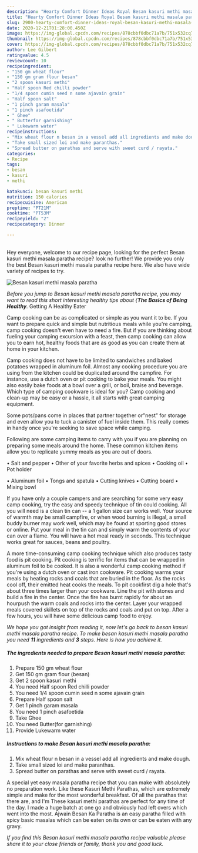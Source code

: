 ```yaml
---
description: "Hearty Comfort Dinner Ideas Royal Besan kasuri methi masala paratha"
title: "Hearty Comfort Dinner Ideas Royal Besan kasuri methi masala paratha"
slug: 2900-hearty-comfort-dinner-ideas-royal-besan-kasuri-methi-masala-paratha
date: 2020-12-21T01:28:00.450Z
image: https://img-global.cpcdn.com/recipes/878cbbf0dbc71a7b/751x532cq70/besan-kasuri-methi-masala-paratha-recipe-main-photo.jpg
thumbnail: https://img-global.cpcdn.com/recipes/878cbbf0dbc71a7b/751x532cq70/besan-kasuri-methi-masala-paratha-recipe-main-photo.jpg
cover: https://img-global.cpcdn.com/recipes/878cbbf0dbc71a7b/751x532cq70/besan-kasuri-methi-masala-paratha-recipe-main-photo.jpg
author: Lee Gilbert
ratingvalue: 4.5
reviewcount: 10
recipeingredient:
- "150 gm wheat flour"
- "150 gm gram flour besan"
- "2 spoon kasuri methi"
- "Half spoon Red chilli powder"
- "1/4 spoon cumin seed n some ajavain grain"
- "Half spoon salt"
- "1 pinch garam masala"
- "1 pinch asafoetida"
- " Ghee"
- " Butterfor garnishing"
- " Lukewarm water"
recipeinstructions:
- "Mix wheat flour n besan in a vessel add all ingredients and make dough."
- "Take small sized loi and make paranthas."
- "Spread butter on parathas and serve with sweet curd / rayata."
categories:
- Recipe
tags:
- besan
- kasuri
- methi

katakunci: besan kasuri methi 
nutrition: 150 calories
recipecuisine: American
preptime: "PT21M"
cooktime: "PT53M"
recipeyield: "2"
recipecategory: Dinner

---
```

<br>
Hey everyone, welcome to our recipe page, looking for the perfect Besan kasuri methi masala paratha recipe? look no further! We provide you only the best Besan kasuri methi masala paratha recipe here. We also have wide variety of recipes to try.
<br>


![Besan kasuri methi masala paratha](https://img-global.cpcdn.com/recipes/878cbbf0dbc71a7b/751x532cq70/besan-kasuri-methi-masala-paratha-recipe-main-photo.jpg)

<i>Before you jump to Besan kasuri methi masala paratha recipe, you may want to read this short interesting healthy tips about {<strong>The Basics of Being Healthy</strong>.</i>
Getting A Healthy Eater

    
Camp cooking can be as complicated or simple as you want it to be. If you want to prepare quick and simple but nutritious meals while you're camping, camp cooking doesn't even have to need a fire. But if you are thinking about fueling your camping excursion with a feast, then camp cooking can allow you to earn hot, healthy foods that are as good as you can create them at home in your kitchen.

Camp cooking does not have to be limited to sandwiches and baked potatoes wrapped in aluminum foil.  Almost any cooking procedure you are using from the kitchen could be duplicated around the campfire. For instance, use a dutch oven or pit cooking to bake your meals. You might also easily bake foods at a bowl over a grill, or boil, braise and beverage. Which type of camping cookware is ideal for you? Camp cooking and clean-up may be easy or a hassle, it all starts with great camping equipment.

Some pots/pans come in places that partner together or"nest" for storage and even allow you to tuck a canister of fuel inside them. This really comes in handy once you're seeking to save space while camping.

Following are some camping items to carry with you if you are planning on preparing some meals around the home. These common kitchen items allow you to replicate yummy meals as you are out of doors.

• Salt and pepper
• Other of your favorite herbs and spices
• Cooking oil
• Pot holder

• Aluminum foil
• Tongs and spatula
• Cutting knives
• Cutting board
• Mixing bowl


If you have only a couple campers and are searching for some very easy camp cooking, try the easy and speedy technique of tin could cooking. All you will need is a clean tin can -- a 1 gallon size can works well. Your source of warmth may be small campfire, or when wood burning is illegal, a small buddy burner may work well, which may be found at sporting good stores or online. Put your meal in the tin can and simply warm the contents of your can over a flame. You will have a hot meal ready in seconds.  This technique works great for sauces, beans and poultry.

A more time-consuming camp cooking technique which also produces tasty food is pit cooking. Pit cooking is terrific for items that can be wrapped in aluminum foil to be cooked.  It is also a wonderful camp cooking method if you're using a dutch oven or cast iron cookware. Pit cooking warms your meals by heating rocks and coals that are buried in the floor. As the rocks cool off, their emitted heat cooks the meals. To pit cookfirst dig a hole that's about three times larger than your cookware. Line the pit with stones and build a fire in the center. Once the fire has burnt rapidly for about an hourpush the warm coals and rocks into the center. Layer your wrapped meals covered skillets on top of the rocks and coals and put on top. After a few hours, you will have some delicious camp food to enjoy.


<i>We hope you got insight from reading it, now let's go back to besan kasuri methi masala paratha recipe. To make besan kasuri methi masala paratha you need <strong>11</strong> ingredients and <strong>3</strong> steps. Here is how you achieve it.
</i>

##### The ingredients needed to prepare Besan kasuri methi masala paratha:

1. Prepare 150 gm wheat flour
1. Get 150 gm gram flour (besan)
1. Get 2 spoon kasuri methi
1. You need Half spoon Red chilli powder
1. You need 1/4 spoon cumin seed n some ajavain grain
1. Prepare Half spoon salt
1. Get 1 pinch garam masala
1. You need 1 pinch asafoetida
1. Take  Ghee
1. You need  Butter(for garnishing)
1. Provide  Lukewarm water


##### Instructions to make Besan kasuri methi masala paratha:

1. Mix wheat flour n besan in a vessel add all ingredients and make dough.
1. Take small sized loi and make paranthas.
1. Spread butter on parathas and serve with sweet curd / rayata.


A special yet easy masala paratha recipe that you can make with absolutely no preparation work. Like these Kasuri Methi Parathas, which are extremely simple and make for the most wonderful breakfast. Of all the parathas that there are, and I&#39;m These kasuri methi parathas are perfect for any time of the day. I made a huge batch at one go and obviously had left overs which went into the most. Ajwain Besan Ka Paratha is an easy paratha filled with spicy basic masalas which can be eaten on its own or can be eaten with any gravy. 

<i>If you find this Besan kasuri methi masala paratha recipe valuable please share it to your close friends or family, thank you and good luck.</i>
